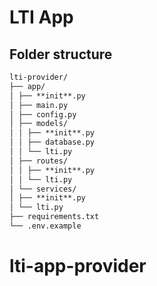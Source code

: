 # LTI App

## Folder structure

```markdown
lti-provider/
├── app/
│ ├── **init**.py
│ ├── main.py
│ ├── config.py
│ ├── models/
│ │ ├── **init**.py
│ │ ├── database.py
│ │ └── lti.py
│ ├── routes/
│ │ ├── **init**.py
│ │ └── lti.py
│ └── services/
│ ├── **init**.py
│ └── lti.py
├── requirements.txt
└── .env.example
```
# lti-app-provider
